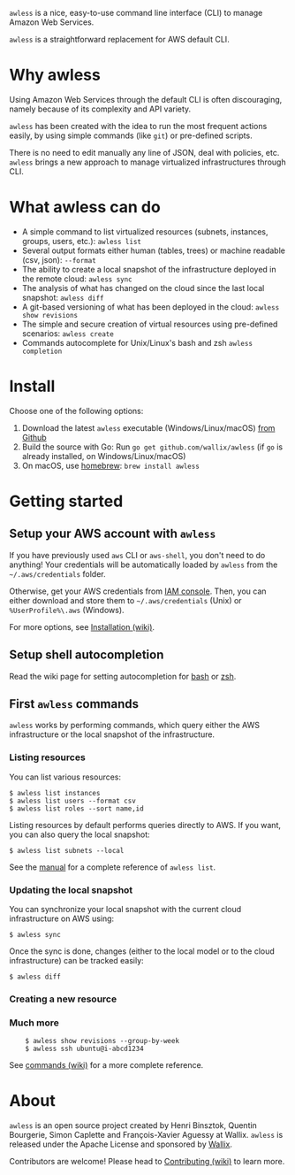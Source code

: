 `awless` is a nice, easy-to-use command line interface (CLI) to manage Amazon Web Services.

`awless` is a straightforward replacement for AWS default CLI.

# Why awless

Using Amazon Web Services through the default CLI is often discouraging, namely because of its complexity and API variety.

`awless` has been created with the idea to run the most frequent actions easily, by using simple commands (like `git`) or pre-defined scripts.

There is no need to edit manually any line of JSON, deal with policies, etc.
`awless` brings a new approach to manage virtualized infrastructures through CLI.

# What awless can do

- A simple command to list virtualized resources (subnets, instances, groups, users, etc.): `awless list`
- Several output formats either human (tables, trees) or machine readable (csv, json): `--format`
- The ability to create a local snapshot of the infrastructure deployed in the remote cloud: `awless sync`
- The analysis of what has changed on the cloud since the last local snapshot: `awless diff`
- A git-based versioning of what has been deployed in the cloud: `awless show revisions`
- The simple and secure creation of virtual resources using pre-defined scenarios: `awless create`
- Commands autocomplete for Unix/Linux's bash and zsh `awless completion`

# Install

Choose one of the following options:

1. Download the latest `awless` executable (Windows/Linux/macOS) [from Github](https://github.com/wallix/awless/releases/latest)
2. Build the source with Go: Run `go get github.com/wallix/awless` (if `go` is already installed, on Windows/Linux/macOS)
3. On macOS, use [homebrew](http://brew.sh):  `brew install awless`

# Getting started

## Setup your AWS account with `awless`

If you have previously used `aws` CLI or `aws-shell`, you don't need to do anything! Your credentials will be automatically loaded by `awless` from the `~/.aws/credentials` folder.

Otherwise, get your AWS credentials from [IAM console](https://console.aws.amazon.com/iam/home?#home).
Then, you can either download and store them to `~/.aws/credentials` (Unix) or `%UserProfile%\.aws` (Windows).

For more options, see [Installation (wiki)](https://github.com/wallix/awless/wiki/Installation#setup-your-aws-account-with-awless).

## Setup shell autocompletion

Read the wiki page for setting autocompletion for [bash](https://github.com/wallix/awless/wiki/Setup-Autocomplete#bash) or [zsh](https://github.com/wallix/awless/wiki/Setup-Autocomplete#zsh).

## First `awless` commands

`awless` works by performing commands, which query either the AWS infrastructure or the local snapshot of the infrastructure.

### Listing resources

You can list various resources:

    $ awless list instances
    $ awless list users --format csv
    $ awless list roles --sort name,id

Listing resources by default performs queries directly to AWS.
If you want, you can also query the local snapshot:

    $ awless list subnets --local

See the [manual](https://github.com/wallix/awless/wiki/Commands#awless-list) for a complete reference of `awless list`.

### Updating the local snapshot

<!-- WHY!!! -->

You can synchronize your local snapshot with the current cloud infrastructure on AWS using:

    $ awless sync

Once the sync is done, changes (either to the local model or to the cloud infrastructure) can be tracked easily:

    $ awless diff

### Creating a new resource

<!-- TODO -->

### Much more

		$ awless show revisions --group-by-week
		$ awless ssh ubuntu@i-abcd1234

See [commands (wiki)](https://github.com/wallix/awless/wiki/Commands) for a more complete reference.

# About

`awless` is an open source project created by Henri Binsztok, Quentin Bourgerie, Simon Caplette and François-Xavier Aguessy at Wallix.
`awless` is released under the Apache License and sponsored by [Wallix](https://github.com/wallix).

Contributors are welcome! Please head to [Contributing (wiki)](https://github.com/wallix/awless/wiki/Contributing) to learn more.


